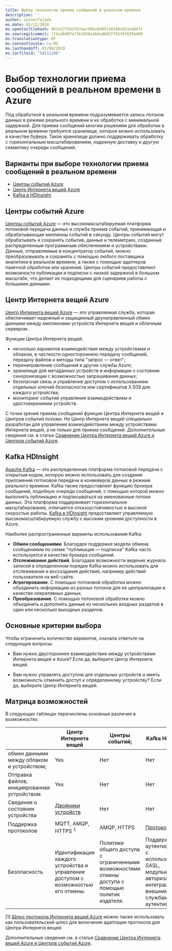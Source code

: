 ```yaml
---
title: Выбор технологии приема сообщений в реальном времени
description: ''
author: zoinerTejada
ms.date: 02/12/2018
ms.openlocfilehash: 961e377591f67aec995c8495fa9188c851e464fc
ms.sourcegitcommit: 1f4cdb08fe73b1956e164ad692f792f9f635b409
ms.translationtype: HT
ms.contentlocale: ru-RU
ms.lasthandoff: 01/08/2019
ms.locfileid: "54111246"
---
```

# <a name="choosing-a-real-time-message-ingestion-technology-in-azure"></a>Выбор технологии приема сообщений в реальном времени в Azure

Под обработкой в реальном времени подразумевается запись потоков данных в режиме реального времени и их обработка с минимальной задержкой. Для приема сообщений многим решениям для обработки в реальном времени требуется хранилище, которое можно использовать в качестве буфера. Такое хранилище должно поддерживать обработку с горизонтальным масштабированием, надежную доставку и другую семантику очереди сообщений.

<!-- markdownlint-disable MD026 -->

## <a name="what-are-your-options-for-real-time-message-ingestion"></a>Варианты при выборе технологии приема сообщений в реальном времени

<!-- markdownlint-enable MD026 -->

- [Центры событий Azure](/azure/event-hubs/)
- [Центр Интернета вещей Azure](/azure/iot-hub/)
- [Kafka в HDInsight](/azure/hdinsight/kafka/apache-kafka-get-started).

## <a name="azure-event-hubs"></a>Центры событий Azure

[Центры событий Azure](/azure/event-hubs/) — это высокомасштабируемая платформа потоковой передачи данных и служба приема событий, принимающая и обрабатывающая миллионы событий в секунду. Центры событий могут обрабатывать и сохранять события, данные и телеметрию, созданные распределенным программным обеспечением и устройствами. Данные, отправляемые в концентратор событий, можно преобразовывать и сохранять с помощью любого поставщика аналитики в реальном времени, а также с помощью адаптеров пакетной обработки или хранения. Центры событий предоставляют возможности публикации и подписки с низкой задержкой в большом масштабе, что делает их подходящими для сценариев работы с большими данными.

## <a name="azure-iot-hub"></a>Центр Интернета вещей Azure

[Центр Интернета вещей Azure](/azure/iot-hub/) — это управляемая служба, которая обеспечивает надежный и защищенный двунаправленный обмен данными между миллионами устройств Интернета вещей и облачным сервером.

Функции Центра Интернета вещей:

- несколько вариантов взаимодействия между устройствами и облаком, в частности одностороннюю передачу сообщений, передачу файлов и методы типа "запрос — ответ";
- перенаправление сообщений в другие службы Azure;
- хранилище для метаданных устройств и информации о состоянии синхронизации с возможностью запрашивания данных;
- безопасная связь и управление доступом с использованием отдельных ключей безопасности или сертификатов X.509 для каждого устройства;
- мониторинг событий управления взаимодействием и удостоверениями устройств.

С точки зрения приема сообщений функции Центра Интернета вещей и Центров событий похожи. Но Центр Интернета вещей специально разработан для управления взаимодействием между устройствами Интернета вещей, а не только для приема сообщений. Дополнительные сведения см. в статье [Сравнение Центра Интернета вещей Azure и Центров событий Azure](/azure/iot-hub/iot-hub-compare-event-hubs).

## <a name="kafka-on-hdinsight"></a>Kafka HDInsight

[Apache Kafka](https://kafka.apache.org/) — это распределенная платформа потоковой передачи с открытым кодом, которую можно использовать для создания приложений потоковой передачи и конвейеров данных в режиме реального времени. Kafka также предоставляет функцию брокера сообщений, подобную очереди сообщений, с помощью которой можно выполнять публикацию и подписываться на именованные потоки данных. Эта платформа поддерживает горизонтальное масштабирование, отличается отказоустойчивостью и высокой скоростью работы. [Kafka в HDInsight](/azure/hdinsight/kafka/apache-kafka-get-started) предоставляет управляемую высокомасштабируемую службу с высоким уровнем доступности в Azure.

Наиболее распространенные варианты использования Kafka:

- **Обмен сообщениями**. Благодаря поддержке модели обмена сообщениями по схеме "публикация — подписка" Kafka часто используется в качестве брокера сообщений.
- **Отслеживание действий**. Благодаря возможности ведения журнала записей в определенном порядке Kafka можно использовать для отслеживания и воссоздания действий, например действий пользователя на веб-сайте.
- **Агрегирование**. С помощью потоковой обработки можно объединить информацию из разных потоков для ее централизации в качестве оперативных данных.
- **Преобразование**. С помощью потоковой обработки можно объединять и дополнять данные из нескольких входных разделов в один или несколько выходных разделов.

## <a name="key-selection-criteria"></a>Основные критерии выбора

Чтобы ограничить количество вариантов, сначала ответьте на следующие вопросы:

- Вам нужно двустороннее взаимодействие между устройствами Интернета вещей и Azure? Если да, выберите Центр Интернета вещей.

- Вам нужно управлять доступом для отдельных устройств и иметь возможность отменить доступ к определенному устройству? Если да, выберите Центр Интернета вещей.

## <a name="capability-matrix"></a>Матрица возможностей

В следующих таблицах перечислены основные различия в возможностях.

<!-- markdownlint-disable MD033 -->

| | Центр Интернета вещей | Центры событий; | Kafka HDInsight |
| --- | --- | --- | --- |
| обмен данными между облаком и устройством; | Yes | Нет  | Нет  |
| Отправка файлов, инициированная устройством | Yes | Нет  | Нет  |
| Сведения о состоянии устройства | [Двойники устройств](/azure/iot-hub/iot-hub-devguide-device-twins) | Нет  | Нет  |
| Поддержка протоколов | MQTT, AMQP, HTTPS <sup>1</sup> | AMQP, HTTPS | [Протокол Kafka](https://cwiki.apache.org/confluence/display/KAFKA/A+Guide+To+The+Kafka+Protocol) |
| Безопасность | Идентификация каждого устройства и управление доступом с возможностью его отмены. | Политики общего доступа с ограниченными возможностями отмены доступа с помощью политик издателя. | Поддержка аутентификации с использованием SASL, модульной авторизации, интеграция с внешними службами аутентификации. |

<!-- markdownlint-enable MD026 -->

[1] [Шлюз протокола Интернета вещей Azure](/azure/iot-hub/iot-hub-protocol-gateway) можно также использовать как пользовательский шлюз для включения адаптации протокола для Центра Интернета вещей.

Дополнительные сведения см. в статье [Сравнение Центра Интернета вещей Azure и Центров событий Azure](/azure/iot-hub/iot-hub-compare-event-hubs).
